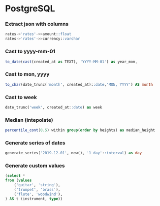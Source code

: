 # PostgreSQL

### Extract json with columns

```sql
rates->'rates'->>amount::float
rates->'rates'->>currency::varchar
```

### Cast to yyyy-mm-01

```sql
to_date(cast(created_at as TEXT), 'YYYY-MM-01') as year_mon,
```

### Cast to mon, yyyy

```sql
to_char(date_trunc('month', created_at)::date,'MON, YYYY') AS month
```

### Cast to week

```sql
date_trunc('week', created_at::date) as week
```

### Median (intepolate)

```sql
percentile_cont(0.5) within group(order by heights) as median_height
```

### Generate series of dates

```sql
generate_series('2019-12-01', now(), '1 day'::interval) as day
```

### Generate custom values

```sql
(select *
from (values
    ('guitar', 'string'),
    ('trumpet', 'brass'),
    ('flute', 'woodwind'),
) AS t (instrument, type))
```
